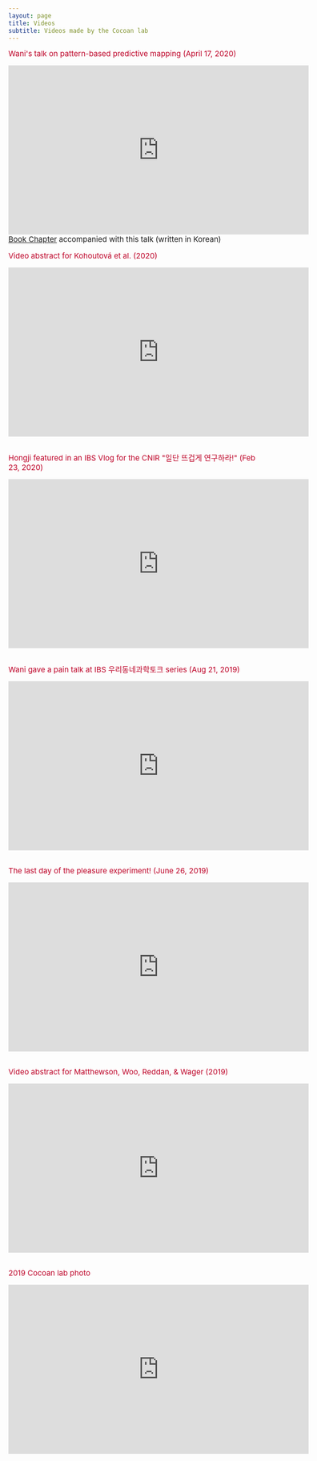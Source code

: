 ```yaml
---
layout: page
title: Videos
subtitle: Videos made by the Cocoan lab
---
```


<span style="font-size: 15px !important; color: #BD0026;">Wani's talk on pattern-based predictive mapping (April 17, 2020) </span>

<center><iframe width="600" height="338" src="https://www.youtube.com/embed/FwAHjRJXvLE" frameborder="0" allow="accelerometer; autoplay; encrypted-media; gyroscope; picture-in-picture" allowfullscreen></iframe></center>
<span style="font-size: 15px !important;"><a href="/pdfs/Precision_Woo_Chapter.pdf">Book Chapter</a> accompanied with this talk (written in Korean)</span>

<br>


<span style="font-size: 15px !important; color: #BD0026;">Video abstract for Kohoutová et al. (2020) </span>

<center><iframe width="600" height="338" src="https://www.youtube.com/embed/kcDfEkoQa7Y" frameborder="0" allow="accelerometer; autoplay; encrypted-media; gyroscope; picture-in-picture" allowfullscreen></iframe></center>

<br>


<span style="font-size: 15px !important; color: #BD0026;">Hongji featured in an IBS Vlog for the CNIR "일단 뜨겁게 연구하라!" (Feb 23, 2020) </span>

<center><iframe width="600" height="338" src="https://www.youtube.com/embed/Drab4juDMYU" frameborder="0" allow="accelerometer; autoplay; encrypted-media; gyroscope; picture-in-picture" allowfullscreen></iframe></center>
<br>

<span style="font-size: 15px !important; color: #BD0026;">Wani gave a pain talk at IBS 우리동네과학토크 series (Aug 21, 2019) </span>

<center><iframe width="600" height="338" src="https://www.youtube.com/embed/7P9TzoZ_fmk" frameborder="0" allow="accelerometer; autoplay; encrypted-media; gyroscope; picture-in-picture" allowfullscreen></iframe></center>
<br>

<span style="font-size: 15px !important; color: #BD0026;">The last day of the pleasure experiment! (June 26, 2019) </span>

<center><iframe width="600" height="338" src="https://www.youtube.com/embed/Dq4PHaI3DmI" frameborder="0" allow="accelerometer; autoplay; encrypted-media; gyroscope; picture-in-picture" allowfullscreen></iframe></center>
<br>

<span style="font-size: 15px !important; color: #BD0026;">Video abstract for Matthewson, Woo, Reddan, & Wager (2019)
</span>

<center><iframe width="600" height="338" src="https://www.youtube.com/embed/R1QtvyAt-F8" frameborder="0" allow="accelerometer; autoplay; encrypted-media; gyroscope; picture-in-picture" allowfullscreen></iframe></center>
<br>

<span style="font-size: 15px !important; color: #BD0026;">2019 Cocoan lab photo
</span>

<center><iframe width="600" height="338" src="https://www.youtube.com/embed/NqMFXK-A7dU" frameborder="0" allow="accelerometer; autoplay; encrypted-media; gyroscope; picture-in-picture" allowfullscreen></iframe></center>
<br>

